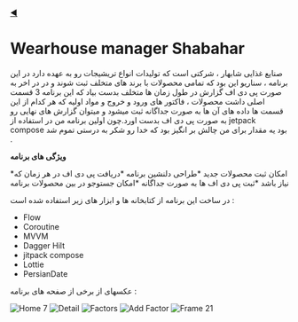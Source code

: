 [◀️](https://github.com/graceful1372/My-android-portfolio?tab=readme-ov-file)
# Wearhouse manager Shabahar
صنایع غذایی شابهار ، شرکتی است که تولیدات انواع تریشیجات رو به عهده دارد  در این برنامه ، سناریو این بود که تمامی محصولات با برند های متخلف ثبت شوند و در در اخر به صورت پی دی اف گزارش در طول زمان ها متخلف بدست بیاد که این برنامه 3 قسمت اصلی داشت محصولات ، فاکتور های ورود و خروج و مواد اولیه که هر کدام از این قسمت ها داده های آن ها به صورت جداگانه ثبت میشود و میتوان گزارش های نهایی رو به صورت پی دی اف بدست اورد.چون اولین برنامه من در استفاده از jetpack compose بود یه مقدار برای من چالش بر انگیز بود که خدا رو شکر به درستی تموم شد .



**ویژگی های برنامه**

*امکان ثبت محصولات جدید 
*طراحی دلنشین برنامه
*دریافت پی دی اف در هر زمان که نیاز باشد
*ثبت پی دی اف ها به صورت جداگانه 
*امکان جستوجو در بین محصولات برنامه
 


در ساخت این برنامه از کتابخانه ها و ابزار های زیر استفاده شده است : 

* Flow
* Coroutine
* MVVM
* Dagger Hilt
* jitpack compose
* Lottie
* PersianDate



عکسهای از برخی از صفحه های برنامه :

![Home 7](https://github.com/user-attachments/assets/bfb44355-aa98-40dc-87fc-5cbda921fcdd) ![Detail](https://github.com/user-attachments/assets/6b39c794-c71f-4758-8232-52c7af0cbfab) ![Factors](https://github.com/user-attachments/assets/43dbb5c1-0cb8-44e0-8eaf-10370a93c5bb) ![Add Factor](https://github.com/user-attachments/assets/c858bbda-d0e2-486b-bd90-7236a61f31fa) ![Frame 21](https://github.com/user-attachments/assets/93214527-ce98-46cf-83de-075ea7fb29dd)









